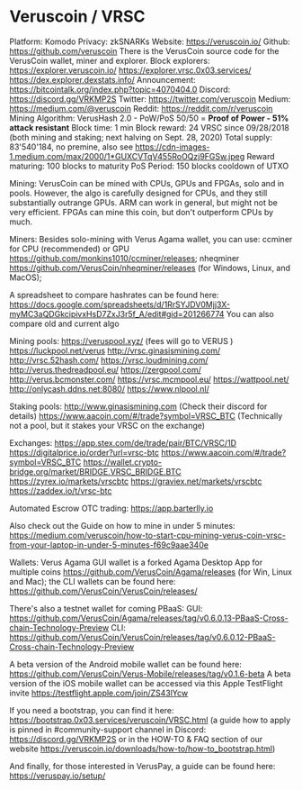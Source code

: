 # Veruscoin / VRSC
Platform: Komodo
Privacy: zkSNARKs
Website: <https://veruscoin.io/>
Github: <https://github.com/veruscoin> There is the VerusCoin source code for the VerusCoin wallet, miner and explorer.
Block explorers:
<https://explorer.veruscoin.io/>
<https://explorer.vrsc.0x03.services/>
<https://dex.explorer.dexstats.info/>
Announcement: <https://bitcointalk.org/index.php?topic=4070404.0>
Discord: <https://discord.gg/VRKMP2S>
Twitter: <https://twitter.com/veruscoin>
Medium: <https://medium.com/@veruscoin>
Reddit: <https://reddit.com/r/veruscoin>
Mining Algorithm: VerusHash 2.0 - PoW/PoS 50/50 = **Proof of Power - 51% attack resistant**
Block time:  1 min
Block reward: 24 VRSC since 09/28/2018 (both mining and staking; next halving on Sept. 28, 2020)
Total supply: 83'540'184, no premine, also see <https://cdn-images-1.medium.com/max/2000/1*GUXCVTqV455RoOQzj9FGSw.jpeg>
Reward maturing: 100 blocks to maturity
PoS Period:  150 blocks cooldown of UTXO

Mining:
VerusCoin can be mined with CPUs, GPUs and FPGAs, solo and in pools. However, the algo is carefully designed for CPUs, and they still substantially outrange GPUs.
ARM can work in general, but might not be very efficient. FPGAs can mine this coin, but don't outperform CPUs by much.

Miners:
Besides solo-mining with Verus Agama wallet, you can use:
ccminer for CPU (recommended) or GPU <https://github.com/monkins1010/ccminer/releases>;
nheqminer <https://github.com/VerusCoin/nheqminer/releases> (for Windows, Linux, and MacOS);

A spreadsheet to compare hashrates can be found here: <https://docs.google.com/spreadsheets/d/1RrSYJDV0Mjj3X-myMC3aQDGkcipivxHsD7ZxJ3r5f_A/edit#gid=201266774>
You can also compare old and current algo

Mining pools:
<https://veruspool.xyz/> (fees will go to VERUS )
<https://luckpool.net/verus>
<http://vrsc.ginasismining.com/>
<http://vrsc.52hash.com/>
<https://vrsc.loudmining.com/>
<http://verus.thedreadpool.eu/>
<https://zergpool.com/>
<http://verus.bcmonster.com/>
<https://vrsc.mcmpool.eu/>
<https://wattpool.net/>
<http://onlycash.ddns.net:8080/>
<https://www.nlpool.nl/>

Staking pools:
<http://www.ginasismining.com> (Check their discord for details)
<https://www.aacoin.com/#/trade?symbol=VRSC_BTC> (Technically not a pool, but it stakes your VRSC on the exchange)

Exchanges:
<https://app.stex.com/de/trade/pair/BTC/VRSC/1D>  
<https://digitalprice.io/order?url=vrsc-btc>
<https://www.aacoin.com/#/trade?symbol=VRSC_BTC>
<https://wallet.crypto-bridge.org/market/BRIDGE.VRSC_BRIDGE.BTC>
<https://zyrex.io/markets/vrscbtc>
<https://graviex.net/markets/vrscbtc>
<https://zaddex.io/t/vrsc-btc>

Automated Escrow OTC trading:
<https://app.barterlly.io>

Also check out the Guide on how to mine in under 5 minutes: <https://medium.com/veruscoin/how-to-start-cpu-mining-verus-coin-vrsc-from-your-laptop-in-under-5-minutes-f69c9aae340e>

Wallets:
Verus Agama GUI wallet is a forked Agama Desktop App for multiple coins <https://github.com/VerusCoin/Agama/releases> (for Win, Linux and Mac);
the CLI wallets can be found here: <https://github.com/VerusCoin/VerusCoin/releases/>

There's also a testnet wallet for coming PBaaS:
GUI: <https://github.com/VerusCoin/Agama/releases/tag/v0.6.0.13-PBaaS-Cross-chain-Technology-Preview>
CLI: <https://github.com/VerusCoin/VerusCoin/releases/tag/v0.6.0.12-PBaaS-Cross-chain-Technology-Preview>

A beta version of the Android mobile wallet can be found here: <https://github.com/VerusCoin/Verus-Mobile/releases/tag/v0.1.6-beta>
A beta version of the iOS mobile wallet can be accessed via this Apple TestFlight invite <https://testflight.apple.com/join/ZS43lYcw>


If you need a bootstrap, you can find it here: <https://bootstrap.0x03.services/veruscoin/VRSC.html>
(a guide how to apply is pinned in #community-support channel in Discord: <https://discord.gg/VRKMP2S> or in the HOW-TO & FAQ section of our website https://veruscoin.io/downloads/how-to/how-to_bootstrap.html)

And finally, for those interested in VerusPay, a guide can be found here: <https://veruspay.io/setup/>
